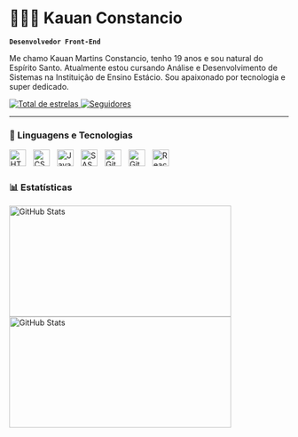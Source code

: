 # 👩🏻‍💻 Kauan Constancio

**`Desenvolvedor Front-End`**

Me chamo Kauan Martins Constancio, tenho 19 anos e sou natural do Espírito Santo. Atualmente estou cursando Análise e Desenvolvimento de Sistemas na Instituição de Ensino Estácio. Sou apaixonado por tecnologia e super dedicado.

<p align="left">
    <a href="https://github.com/kauanconstancio?tab=repositories&sort=stargazers">
        <img 
            alt="Total de estrelas" 
            title="Total de estrelas GitHub" 
            src="https://custom-icon-badges.demolab.com/github/stars/kauanconstancio?color=55960c&style=for-the-badge&labelColor=488207&logo=star&label=estrelas"
        />
    </a>
    <a href="https://github.com/kauanconstancio?tab=followers">
        <img 
            alt="Seguidores" 
            title="Me siga no GitHub" 
            src="https://custom-icon-badges.demolab.com/github/followers/kauanconstancio?color=236ad3&labelColor=1155ba&style=for-the-badge&logo=github&label=Seguidores&logoColor=white"
        />
    </a>
</p>

---

### 🤖 Linguagens e Tecnologias

<img 
    align="left" 
    alt="HTML"
    title="HTML" 
    width="30px" 
    style="padding-right: 10px;" 
    src="https://cdn.jsdelivr.net/gh/devicons/devicon@latest/icons/html5/html5-original.svg" 
/>
<img 
    align="left" 
    alt="CSS" 
    title="CSS"
    width="30px" 
    style="padding-right: 10px;" 
    src="https://cdn.jsdelivr.net/gh/devicons/devicon@latest/icons/css3/css3-original.svg" 
/>
<img 
    align="left" 
    alt="JavaScript" 
    title="JavaScript"
    width="30px" 
    style="padding-right: 10px;" 
    src="https://cdn.jsdelivr.net/gh/devicons/devicon@latest/icons/javascript/javascript-original.svg" 
/>
<img 
    align="left" 
    alt="SASS" 
    title="SASS"
    width="30px" 
    style="padding-right: 10px;" 
    src="https://cdn.jsdelivr.net/gh/devicons/devicon@latest/icons/sass/sass-original.svg" 
/>
<img 
    align="left" 
    alt="Git" 
    title="Git"
    width="30px" 
    style="padding-right: 10px;" 
    src="https://cdn.jsdelivr.net/gh/devicons/devicon@latest/icons/git/git-original.svg" 
/>
<img 
    align="left" 
    alt="GitHub" 
    title="GitHub"
    width="30px" 
    style="padding-right: 10px;" 
    src="https://cdn-icons-png.flaticon.com/512/25/25231.png" 
/>
<img 
    align="left" 
    alt="React" 
    title="React"
    width="30px" 
    style="padding-right: 10px;" 
    src="https://upload.wikimedia.org/wikipedia/commons/thumb/a/a7/React-icon.svg/2300px-React-icon.svg.png" 
/>

<br/>
<br/>

### 📊 Estatísticas

<p
    display: flex;>
  <img 
    align="left" 
    alt="GitHub Stats" 
    height="200"
    width="400"
    style="padding-right: 10px;" 
    src="https://github-readme-stats.vercel.app/api?username=kauanconstancio&show_icons=true&theme=tokyonight&include_all_commits=true&locale=pt-br" 
  />

<img 
      align="left" 
      alt="GitHub Stats" 
      height="200"
      width="400"
      src="https://github-readme-stats.vercel.app/api/top-langs/?username=kauanconstancio&theme=tokyonight&layout=compact&custom_title=Tecnologias&langs_count=9" 
  />

</p>
